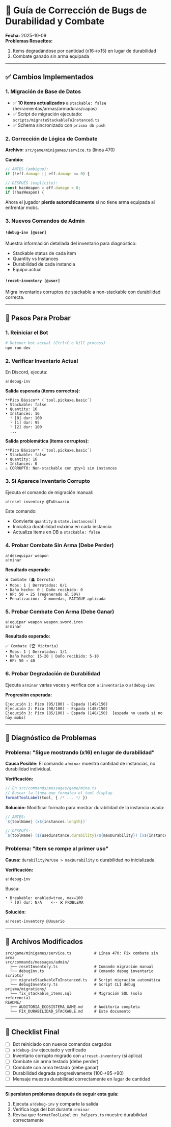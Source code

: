# 🔧 Guía de Corrección de Bugs de Durabilidad y Combate

**Fecha:** 2025-10-09  
**Problemas Resueltos:**
1. Items degradándose por cantidad (x16→x15) en lugar de durabilidad
2. Combate ganado sin arma equipada

---

## ✅ Cambios Implementados

### 1. **Migración de Base de Datos**
- ✅ **10 items actualizados** a `stackable: false` (herramientas/armas/armaduras/capas)
- ✅ Script de migración ejecutado: `scripts/migrateStackableToInstanced.ts`
- ✅ Schema sincronizado con `prisma db push`

### 2. **Corrección de Lógica de Combate**
**Archivo:** `src/game/minigames/service.ts` (línea 470)

**Cambio:**
```typescript
// ANTES (ambiguo):
if (!eff.damage || eff.damage <= 0) {

// DESPUÉS (explícito):
const hasWeapon = eff.damage > 0;
if (!hasWeapon) {
```

Ahora el jugador **pierde automáticamente** si no tiene arma equipada al enfrentar mobs.

### 3. **Nuevos Comandos de Admin**

#### `!debug-inv [@user]`
Muestra información detallada del inventario para diagnóstico:
- Stackable status de cada item
- Quantity vs Instances
- Durabilidad de cada instancia
- Equipo actual

#### `!reset-inventory [@user]`
Migra inventarios corruptos de stackable a non-stackable con durabilidad correcta.

---

## 🚀 Pasos Para Probar

### 1. **Reiniciar el Bot**
```bash
# Detener bot actual (Ctrl+C o kill process)
npm run dev
```

### 2. **Verificar Inventario Actual**
En Discord, ejecuta:
```
a!debug-inv
```

**Salida esperada (items correctos):**
```
**Pico Básico** (`tool.pickaxe.basic`)
• Stackable: false
• Quantity: 16
• Instances: 16
  └ [0] dur: 100
  └ [1] dur: 95
  └ [2] dur: 100
  ...
```

**Salida problemática (items corruptos):**
```
**Pico Básico** (`tool.pickaxe.basic`)
• Stackable: false
• Quantity: 16
• Instances: 0
⚠️ CORRUPTO: Non-stackable con qty>1 sin instances
```

### 3. **Si Aparece Inventario Corrupto**
Ejecuta el comando de migración manual:
```
a!reset-inventory @TuUsuario
```

Este comando:
- Convierte `quantity` a `state.instances[]`
- Inicializa durabilidad máxima en cada instancia
- Actualiza items en DB a `stackable: false`

### 4. **Probar Combate Sin Arma (Debe Perder)**
```
a!desequipar weapon
a!minar
```

**Resultado esperado:**
```
❌ Combate (🪦 Derrota)
• Mobs: 1 | Derrotados: 0/1
• Daño hecho: 0 | Daño recibido: 0
• HP: 50 → 25 (regenerado al 50%)
• Penalización: -X monedas, FATIGUE aplicada
```

### 5. **Probar Combate Con Arma (Debe Ganar)**
```
a!equipar weapon weapon.sword.iron
a!minar
```

**Resultado esperado:**
```
✅ Combate (🏆 Victoria)
• Mobs: 1 | Derrotados: 1/1
• Daño hecho: 15-20 | Daño recibido: 5-10
• HP: 50 → 40
```

### 6. **Probar Degradación de Durabilidad**
Ejecuta `a!minar` varias veces y verifica con `a!inventario` o `a!debug-inv`:

**Progresión esperada:**
```
Ejecución 1: Pico (95/100) - Espada (149/150)
Ejecución 2: Pico (90/100) - Espada (148/150)
Ejecución 3: Pico (85/100) - Espada (148/150)  [espada no usada si no hay mobs]
```

---

## 🐛 Diagnóstico de Problemas

### Problema: "Sigue mostrando (x16) en lugar de durabilidad"

**Causa Posible:** El comando `a!minar` muestra cantidad de instancias, no durabilidad individual.

**Verificación:**
```typescript
// En src/commands/messages/game/mina.ts
// Buscar la línea que formatea el tool display
formatToolLabel(tool, { /* ... */ })
```

**Solución:** Modificar formato para mostrar durabilidad de la instancia usada:
```typescript
// ANTES:
`${toolName} (x${instances.length})`

// DESPUÉS:
`${toolName} (${usedInstance.durability}/${maxDurability}) [x${instances.length}]`
```

### Problema: "Item se rompe al primer uso"

**Causa:** `durabilityPerUse > maxDurability` o durabilidad no inicializada.

**Verificación:**
```
a!debug-inv
```

Busca:
```
• Breakable: enabled=true, max=100
  └ [0] dur: N/A    <-- ❌ PROBLEMA
```

**Solución:**
```
a!reset-inventory @Usuario
```

---

## 📝 Archivos Modificados

```
src/game/minigames/service.ts          # Línea 470: Fix combate sin arma
src/commands/messages/admin/
  ├── resetInventory.ts                # Comando migración manual
  └── debugInv.ts                      # Comando debug inventario
scripts/
  ├── migrateStackableToInstanced.ts   # Script migración automática
  └── debugInventory.ts                # Script CLI debug
prisma/migrations/
  └── fix_stackable_items.sql          # Migración SQL (solo referencia)
README/
  ├── AUDITORIA_ECOSISTEMA_GAME.md     # Auditoría completa
  └── FIX_DURABILIDAD_STACKABLE.md     # Este documento
```

---

## 🎯 Checklist Final

- [ ] Bot reiniciado con nuevos comandos cargados
- [ ] `a!debug-inv` ejecutado y verificado
- [ ] Inventario corrupto migrado con `a!reset-inventory` (si aplica)
- [ ] Combate sin arma testado (debe perder)
- [ ] Combate con arma testado (debe ganar)
- [ ] Durabilidad degrada progresivamente (100→95→90)
- [ ] Mensaje muestra durabilidad correctamente en lugar de cantidad

---

**Si persisten problemas después de seguir esta guía:**
1. Ejecuta `a!debug-inv` y comparte la salida
2. Verifica logs del bot durante `a!minar`
3. Revisa que `formatToolLabel` en `_helpers.ts` muestre durabilidad correctamente
